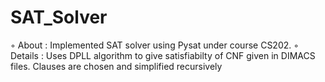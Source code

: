 # SAT_Solver

◦ About : Implemented SAT solver using Pysat under course CS202.
◦ Details : Uses DPLL algorithm to give satisfiabilty of CNF given in DIMACS files. Clauses are chosen and simplified
recursively
